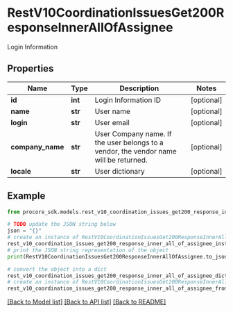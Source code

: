 # RestV10CoordinationIssuesGet200ResponseInnerAllOfAssignee

Login Information

## Properties

Name | Type | Description | Notes
------------ | ------------- | ------------- | -------------
**id** | **int** | Login Information ID | [optional] 
**name** | **str** | User name | [optional] 
**login** | **str** | User email | [optional] 
**company_name** | **str** | User Company name. If the user belongs to a vendor, the vendor name will be returned. | [optional] 
**locale** | **str** | User dictionary | [optional] 

## Example

```python
from procore_sdk.models.rest_v10_coordination_issues_get200_response_inner_all_of_assignee import RestV10CoordinationIssuesGet200ResponseInnerAllOfAssignee

# TODO update the JSON string below
json = "{}"
# create an instance of RestV10CoordinationIssuesGet200ResponseInnerAllOfAssignee from a JSON string
rest_v10_coordination_issues_get200_response_inner_all_of_assignee_instance = RestV10CoordinationIssuesGet200ResponseInnerAllOfAssignee.from_json(json)
# print the JSON string representation of the object
print(RestV10CoordinationIssuesGet200ResponseInnerAllOfAssignee.to_json())

# convert the object into a dict
rest_v10_coordination_issues_get200_response_inner_all_of_assignee_dict = rest_v10_coordination_issues_get200_response_inner_all_of_assignee_instance.to_dict()
# create an instance of RestV10CoordinationIssuesGet200ResponseInnerAllOfAssignee from a dict
rest_v10_coordination_issues_get200_response_inner_all_of_assignee_from_dict = RestV10CoordinationIssuesGet200ResponseInnerAllOfAssignee.from_dict(rest_v10_coordination_issues_get200_response_inner_all_of_assignee_dict)
```
[[Back to Model list]](../README.md#documentation-for-models) [[Back to API list]](../README.md#documentation-for-api-endpoints) [[Back to README]](../README.md)


